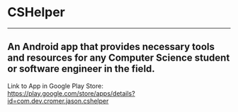 # CSHelper
--------------
An Android app that provides necessary tools and resources for any Computer Science student or software engineer in the field.
--------------
Link to App in Google Play Store: https://play.google.com/store/apps/details?id=com.dev.cromer.jason.cshelper